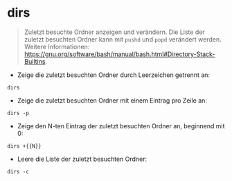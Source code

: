 # dirs

> Zuletzt besuchte Ordner anzeigen und verändern.
> Die Liste der zuletzt besuchten Ordner kann mit `pushd` und `popd` verändert werden.
> Weitere Informationen: <https://gnu.org/software/bash/manual/bash.html#Directory-Stack-Builtins>.

- Zeige die zuletzt besuchten Ordner durch Leerzeichen getrennt an:

`dirs`

- Zeige die zuletzt besuchten Ordner mit einem Eintrag pro Zeile an:

`dirs -p`

- Zeige den N-ten Eintrag der zuletzt besuchten Ordner an, beginnend mit 0:

`dirs +{{N}}`

- Leere die Liste der zuletzt besuchten Ordner:

`dirs -c`

